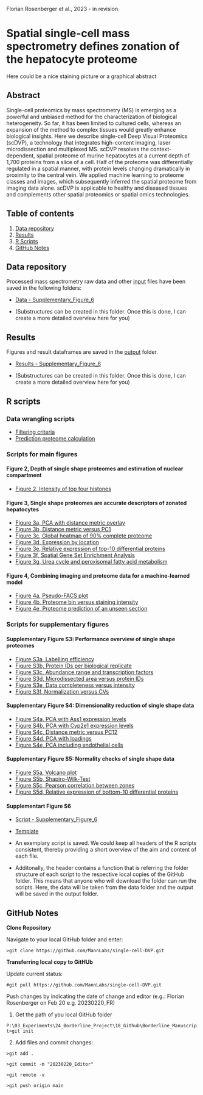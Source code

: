 Florian Rosenberger et al., 2023 - in revision

# Spatial single-cell mass spectrometry defines zonation of the hepatocyte proteome

Here could be a nice staining picture or a graphical abstract

## Abstract

Single-cell proteomics by mass spectrometry (MS) is emerging as a powerful and unbiased method for the characterization of biological heterogeneity. So far, it has been limited to cultured cells, whereas an expansion of the method to complex tissues would greatly enhance biological insights. Here we describe single-cell Deep Visual Proteomics (scDVP), a technology that integrates high-content imaging, laser microdissection and multiplexed MS. scDVP resolves the context-dependent, spatial proteome of murine hepatocytes at a current depth of 1,700 proteins from a slice of a cell. Half of the proteome was differentially regulated in a spatial manner, with protein levels changing dramatically in proximity to the central vein. We applied machine learning to proteome classes and images, which subsequently inferred the spatial proteome from imaging data alone. scDVP is applicable to healthy and diseased tissues and complements other spatial proteomics or spatial omics technologies.

## Table of contents

1. [Data repository](#Data-repository)
2. [Results](#Results)
3. [R Scripts](#R-Scripts)
4. [GitHub Notes](#GitHub-Notes)  

## Data repository

Processed mass spectrometry raw data and other [input](/input/) files have been saved in the following folders:

- [Data - Supplementary_Figure_6](/data/Supplementary_Figure_6)

- (Substructures can be created in this folder. Once this is done, I can create a more detailed overview here for you)

## Results

Figures and result dataframes are saved in the [output](/output/) folder. 

- [Results - Supplementary_Figure_6](/output/Figures/Supplementary_Figure_6)

- (Substructures can be created in this folder. Once this is done, I can create a more detailed overview here for you)

## R scripts

### Data wrangling scripts
- [Filtering criteria](R_scripts/Data-wrangling.R)
- [Prediction proteome calculation](R_scripts/Prediction_class_proteomes.R)

### Scripts for main figures
#### Figure 2, Depth of single shape proteomes and estimation of nuclear compartment
- [Figure 2, Intensity of top four histones](R_scripts/Histone-levels.R)

#### Figure 3, Single shape proteomes are accurate descriptors of zonated hepatocytes
- [Figure 3a, PCA with distance metric overlay](R_scripts/PCA_vs_geometric-distance.R)
- [Figure 3b, Distance metric versus PC1](R_scripts/PCA_vs_geometric-distance.R)
- [Figure 3c, Global heatmap of 90% complete proteome](R_scripts/Heatmap_global_distances.R)
- [Figure 3d, Expression by location](R_scripts/Heatmap_markers.R)
- [Figure 3e, Relative expression of top-10 differential proteins](R_scripts/Spatial_expression_top10.R)
- [Figure 3f, Spatial Gene Set Enrichment Analysis]()
- [Figure 3g, Urea cycle and peroxisomal fatty acid metabolism](R_scripts/Pathway_Urea_Peroxisome.R)

#### Figure 4, Combining imaging and proteome data for a machine-learned model
- [Figure 4a, Pseudo-FACS plot](R_scripts/Pseudo-FACS.R)
- [Figure 4b, Proteome bin versus staining intensity](R_scripts/Pseudo-FACS.R)
- [Figure 4e, Proteome prediction of an unseen section](R_scripts/Prediction_new_mouse.R)

### Scripts for supplementary figures
#### Supplementary Figure S3: Performance overview of single shape proteomes
- [Figure S3a, Labelling efficiency](R_scripts/Labelling-efficiency.R)
- [Figure S3b, Protein IDs per biological replicate](R_scripts/Protein-IDs_vs_Runs.R)
- [Figure S3c, Abundance range and transcription factors](R_scripts/ank_versus_Intensity.R)
- [Figure S3d, Microdissected area versus protein IDs](R_scripts/Protein-IDs_vs_Area.R)
- [Figure S3e, Data completeness versus intensity](R_scripts/Completeness_vs_Intensity.R)
- [Figure S3f, Normalization versus CVs](R_scripts/CVs.R)

#### Supplementary Figure S4: Dimensionality reduction of single shape data
- [Figure S4a, PCA with Ass1 expression levels](R_scripts/PCA_Hepatocytes.R)
- [Figure S4b, PCA with Cyp2e1 expression levels](R_scripts/PCA_Hepatocytes.R)
- [Figure S4c, Distance metric versus PC12](R_scripts/PCA_vs_geometric-distance.R)
- [Figure S4d, PCA with loadings](R_scripts/PCA_Hepatocytes.R)
- [Figure S4e, PCA including endothelial cells](R_scripts/PCA_Endothelial.R)

#### Supplementary Figure S5: Normality checks of single shape data
- [Figure S5a, Volcano plot]()
- [Figure S5b, Shapiro-Wilk-Test](R_scripts/Shapiro.R)
- [Figure S5c, Pearson correlation between zones](R_scripts/)
- [Figure S5d, Relative expression of bottom-10 differential proteins](R_scripts/Shapiro.R)

#### Supplementart Figure S6
- [Script - Supplementary_Figure_6](R_scripts/Supplementary_Figure_6.R)

- [Template](Template.R)

- An exemplary script is saved. We could keep all headers of the R scripts consistent, thereby providing a short overview of the aim and content of each file. 
- Additonally, the header contains a function that is referring the folder structure of each script to the respective local copies of the GitHub folder. This means that anyone who will download the folder can run the scripts. Here, the data will be taken from the data folder and the output will be saved in the output folder. 

## GitHub Notes

**Clone Repository**

Navigate to your local GitHub folder and enter:

`>git clone https://github.com/MannLabs/single-cell-DVP.git`

**Transferring local copy to GitHUb**

Update current status:

`#git pull https://github.com/MannLabs/single-cell-DVP.git`

Push changes by indicating the date of change and editor (e.g.: Florian Rosenberger on Feb 20 e.g. 20230220_FR)

1. Get the path of you local GitHub folder

`P:\03_Experiments\24_Borderline_Project\18_Github\Borderline_Manuscript>git init`

2. Add files and commit changes:

`>git add .`

`>git commit -m "20230220_Editor"`

`>git remote -v`

`>git push origin main`



